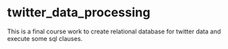 # twitter_data_processing
This is a final course work to create relational database for twitter data and execute some sql clauses.
